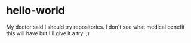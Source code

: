# hello-world
My doctor said I should try repositories.  I don't see what medical benefit this will have but I'll give it a try.  ;)
